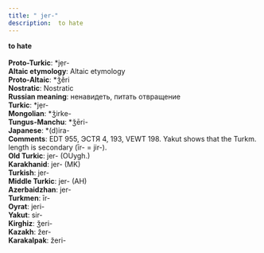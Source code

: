 ```yaml
---
title: " jer-"
description:  to hate
---
```

<strong> to hate</strong><br><br>
<strong>Proto-Turkic</strong>:  *jẹr-<br>
<strong>Altaic etymology</strong>:  Altaic etymology<br>
<strong> Proto-Altaic</strong>:  *ǯḕri<br>
<strong>Nostratic</strong>:  Nostratic<br>
<strong>Russian meaning</strong>:  ненавидеть, питать отвращение<br>
<strong>Turkic</strong>:  *jẹr-<br>
<strong>Mongolian</strong>:  *ǯirke-<br>
<strong>Tungus-Manchu</strong>:  *ǯēri-<br>
<strong>Japanese</strong>:  *(d)ira-<br>
<strong>Comments</strong>:  EDT 955, ЭСТЯ 4, 193, VEWT 198. Yakut shows that the Turkm. length is secondary (īr- = jir-).<br>
<strong>Old Turkic</strong>:  jer- (OUygh.)<br>
<strong>Karakhanid</strong>:  jer- (MK)<br>
<strong>Turkish</strong>:  jer-<br>
<strong>Middle Turkic</strong>:  jer- (AH)<br>
<strong>Azerbaidzhan</strong>:  jer-<br>
<strong>Turkmen</strong>:  īr-<br>
<strong>Oyrat</strong>:  jeri-<br>
<strong>Yakut</strong>:  sir-<br>
<strong>Kirghiz</strong>:  ǯeri-<br>
<strong>Kazakh</strong>:  žer-<br>
<strong>Karakalpak</strong>:  žeri-<br>


